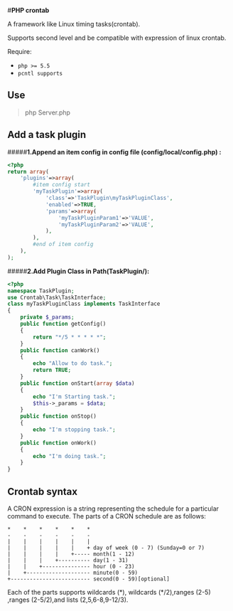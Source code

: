 #**PHP crontab**

A framework like Linux timing tasks(crontab).

Supports second level and be compatible with expression of linux crontab.

Require:

* `php >= 5.5` 
* `pcntl supports` 


Use
-----

> php Server.php

Add a task plugin
------------------------
#####**1.Append an item config in config file (config/local/config.php) :**

```php
<?php
return array(
	'plugins'=>array(
		#item config start
		'myTaskPlugin'=>array(
			'class'=>'TaskPlugin\myTaskPluginClass',
			'enabled'=>TRUE,
			'params'=>array(
				'myTaskPluginParam1'=>'VALUE',
				'myTaskPluginParam2'=>'VALUE',
			),
		),
		#end of item config
	),
);
```

#####**2.Add Plugin Class in Path(TaskPlugin/):**
```php
<?php
namespace TaskPlugin;
use Crontab\Task\TaskInterface;
class myTaskPluginClass implements TaskInterface
{
	private $_params;
	public function getConfig()
	{
		return "*/5 * * * * *";
	}
	public function canWork()
	{
		echo "Allow to do task.";
		return TRUE;
	}
	public function onStart(array $data)
	{
		echo "I'm Starting task.";
		$this->_params = $data;
	}
	public function onStop()
	{
		echo "I'm stopping task.";
	}
	public function onWork()
	{
		echo "I'm doing task.";
	}
}
```

Crontab syntax
---------------------

A CRON expression is a string representing the schedule for a particular command to execute.  The parts of a CRON schedule are as follows:

    *    *    *    *    *    *
    -    -    -    -    -    -
    |    |    |    |    |    |
    |    |    |    |    |    + day of week (0 - 7) (Sunday=0 or 7)
    |    |    |    |    +----- month(1 - 12)
    |    |    |    +---------- day(1 - 31)
    |    |    +--------------- hour (0 - 23)
    |    +-------------------- minute(0 - 59)
    +------------------------- second(0 - 59)[optional]

Each of the parts supports wildcards (\*), wildcards (\*/2),ranges (2-5) ,ranges (2-5/2),and lists (2,5,6-8,9-12/3).